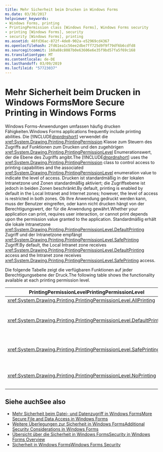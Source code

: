 ```yaml
---
title: Mehr Sicherheit beim Drucken in Windows Forms
ms.date: 03/30/2017
helpviewer_keywords:
- Windows Forms, printing
- PrintingPermission class [Windows Forms], Windows Forms security
- printing [Windows Forms], security
- security [Windows Forms], printing
ms.assetid: 48fd36ac-872f-4de0-902a-e52969cd4367
ms.openlocfilehash: 2fd61ea1c56ee2dbe7ff725d9f9f79df6b6cdfd8
ms.sourcegitcommit: 160a88c8087b0e63606e6e35f9bd57fa5f69c168
ms.translationtype: MT
ms.contentlocale: de-DE
ms.lasthandoff: 03/09/2019
ms.locfileid: "57723037"
---
```

# <a name="more-secure-printing-in-windows-forms"></a><span data-ttu-id="5f733-102">Mehr Sicherheit beim Drucken in Windows Forms</span><span class="sxs-lookup"><span data-stu-id="5f733-102">More Secure Printing in Windows Forms</span></span>
<span data-ttu-id="5f733-103">Windows Forms-Anwendungen umfassen häufig drucken Fähigkeiten.</span><span class="sxs-lookup"><span data-stu-id="5f733-103">Windows Forms applications frequently include printing abilities.</span></span> <span data-ttu-id="5f733-104">Die [!INCLUDE[dnprdnshort](../../../includes/dnprdnshort-md.md)] verwendet die <xref:System.Drawing.Printing.PrintingPermission> Klasse zum Steuern des Zugriffs auf Funktionen zum Drucken und den zugehörigen <xref:System.Drawing.Printing.PrintingPermissionLevel> Enumerationswert, der die Ebene des Zugriffs angibt.</span><span class="sxs-lookup"><span data-stu-id="5f733-104">The [!INCLUDE[dnprdnshort](../../../includes/dnprdnshort-md.md)] uses the <xref:System.Drawing.Printing.PrintingPermission> class to control access to printing capabilities and the associated <xref:System.Drawing.Printing.PrintingPermissionLevel> enumeration value to indicate the level of access.</span></span> <span data-ttu-id="5f733-105">Drucken ist standardmäßig in der lokalen Intranetzone und Zonen standardmäßig aktiviert; die Zugriffsebene ist jedoch in beiden Zonen beschränkt.</span><span class="sxs-lookup"><span data-stu-id="5f733-105">By default, printing is enabled by default in the Local Intranet and Internet zones; however, the level of access is restricted in both zones.</span></span> <span data-ttu-id="5f733-106">Ob Ihre Anwendung gedruckt werden kann, muss der Benutzer eingreifen, oder kann nicht drucken hängt von der Berechtigungswert, der für die Anwendung gewährt.</span><span class="sxs-lookup"><span data-stu-id="5f733-106">Whether your application can print, requires user interaction, or cannot print depends upon the permission value granted to the application.</span></span> <span data-ttu-id="5f733-107">Standardmäßig erhält die lokale Intranetzone <xref:System.Drawing.Printing.PrintingPermissionLevel.DefaultPrinting> Zugriff und der Intranetzone empfängt <xref:System.Drawing.Printing.PrintingPermissionLevel.SafePrinting> Zugriff.</span><span class="sxs-lookup"><span data-stu-id="5f733-107">By default, the Local Intranet zone receives <xref:System.Drawing.Printing.PrintingPermissionLevel.DefaultPrinting> access and the Intranet zone receives <xref:System.Drawing.Printing.PrintingPermissionLevel.SafePrinting> access.</span></span>  
  
 <span data-ttu-id="5f733-108">Die folgende Tabelle zeigt die verfügbaren Funktionen auf jeder Berechtigungsebene der Druck.</span><span class="sxs-lookup"><span data-stu-id="5f733-108">The following table shows the functionality available at each printing permission level.</span></span>  
  
|<span data-ttu-id="5f733-109">PrintingPermissionLevel</span><span class="sxs-lookup"><span data-stu-id="5f733-109">PrintingPermissionLevel</span></span>|<span data-ttu-id="5f733-110">Beschreibung</span><span class="sxs-lookup"><span data-stu-id="5f733-110">Description</span></span>|  
|-----------------------------|-----------------|  
|<xref:System.Drawing.Printing.PrintingPermissionLevel.AllPrinting>|<span data-ttu-id="5f733-111">Bietet vollständigen Zugriff auf alle installierten Drucker.</span><span class="sxs-lookup"><span data-stu-id="5f733-111">Provides full access to all installed printers.</span></span>|  
|<xref:System.Drawing.Printing.PrintingPermissionLevel.DefaultPrinting>|<span data-ttu-id="5f733-112">Ermöglicht den programmgesteuerten drucken den Standarddrucker und sicheres Drucken über ein eingeschränktes Dialogfeld.</span><span class="sxs-lookup"><span data-stu-id="5f733-112">Enables programmatic printing to the default printer and safer printing through a restrictive printing dialog box.</span></span> <span data-ttu-id="5f733-113"><xref:System.Drawing.Printing.PrintingPermissionLevel.DefaultPrinting> ist eine Teilmenge von <xref:System.Drawing.Printing.PrintingPermissionLevel.AllPrinting>.</span><span class="sxs-lookup"><span data-stu-id="5f733-113"><xref:System.Drawing.Printing.PrintingPermissionLevel.DefaultPrinting> is a subset of <xref:System.Drawing.Printing.PrintingPermissionLevel.AllPrinting>.</span></span>|  
|<xref:System.Drawing.Printing.PrintingPermissionLevel.SafePrinting>|<span data-ttu-id="5f733-114">Ermöglicht das Drucken ausschließlich über ein eingeschränktes Dialogfeld.</span><span class="sxs-lookup"><span data-stu-id="5f733-114">Provides printing only from a more-restricted dialog box.</span></span> <span data-ttu-id="5f733-115"><xref:System.Drawing.Printing.PrintingPermissionLevel.SafePrinting> ist eine Teilmenge von <xref:System.Drawing.Printing.PrintingPermissionLevel.DefaultPrinting>.</span><span class="sxs-lookup"><span data-stu-id="5f733-115"><xref:System.Drawing.Printing.PrintingPermissionLevel.SafePrinting> is a subset of <xref:System.Drawing.Printing.PrintingPermissionLevel.DefaultPrinting>.</span></span>|  
|<xref:System.Drawing.Printing.PrintingPermissionLevel.NoPrinting>|<span data-ttu-id="5f733-116">Verhindert den Zugriff auf Drucker.</span><span class="sxs-lookup"><span data-stu-id="5f733-116">Prevents access to printers.</span></span> <span data-ttu-id="5f733-117"><xref:System.Drawing.Printing.PrintingPermissionLevel.NoPrinting> ist eine Teilmenge von <xref:System.Drawing.Printing.PrintingPermissionLevel.SafePrinting>.</span><span class="sxs-lookup"><span data-stu-id="5f733-117"><xref:System.Drawing.Printing.PrintingPermissionLevel.NoPrinting> is a subset of <xref:System.Drawing.Printing.PrintingPermissionLevel.SafePrinting>.</span></span>|  
  
## <a name="see-also"></a><span data-ttu-id="5f733-118">Siehe auch</span><span class="sxs-lookup"><span data-stu-id="5f733-118">See also</span></span>
- [<span data-ttu-id="5f733-119">Mehr Sicherheit beim Datei- und Datenzugriff in Windows Forms</span><span class="sxs-lookup"><span data-stu-id="5f733-119">More Secure File and Data Access in Windows Forms</span></span>](more-secure-file-and-data-access-in-windows-forms.md)
- [<span data-ttu-id="5f733-120">Weitere Überlegungen zur Sicherheit in Windows Forms</span><span class="sxs-lookup"><span data-stu-id="5f733-120">Additional Security Considerations in Windows Forms</span></span>](additional-security-considerations-in-windows-forms.md)
- [<span data-ttu-id="5f733-121">Übersicht über die Sicherheit in Windows Forms</span><span class="sxs-lookup"><span data-stu-id="5f733-121">Security in Windows Forms Overview</span></span>](security-in-windows-forms-overview.md)
- [<span data-ttu-id="5f733-122">Sicherheit in Windows Forms</span><span class="sxs-lookup"><span data-stu-id="5f733-122">Windows Forms Security</span></span>](windows-forms-security.md)
